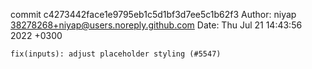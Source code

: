 commit c4273442face1e9795eb1c5d1bf3d7ee5c1b62f3
Author: niyap <38278268+niyap@users.noreply.github.com>
Date:   Thu Jul 21 14:43:56 2022 +0300

    fix(inputs): adjust placeholder styling (#5547)
